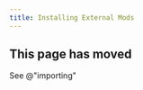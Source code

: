```yaml
---
title: Installing External Mods
---
```


## This page has moved

See @"importing"

<!-- This page was created because it was frequently visited and linked. It was moved on 9/8/2021. Remove in 7 days? -->
